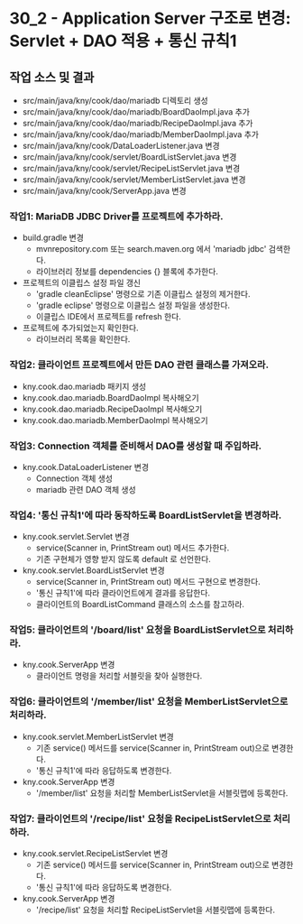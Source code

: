 # 30_2 - Application Server 구조로 변경: Servlet + DAO 적용 + 통신 규칙1

## 작업 소스 및 결과

- src/main/java/kny/cook/dao/mariadb 디렉토리 생성
- src/main/java/kny/cook/dao/mariadb/BoardDaoImpl.java 추가
- src/main/java/kny/cook/dao/mariadb/RecipeDaoImpl.java 추가
- src/main/java/kny/cook/dao/mariadb/MemberDaoImpl.java 추가
- src/main/java/kny/cook/DataLoaderListener.java 변경
- src/main/java/kny/cook/servlet/BoardListServlet.java 변경
- src/main/java/kny/cook/servlet/RecipeListServlet.java 변경
- src/main/java/kny/cook/servlet/MemberListServlet.java 변경
- src/main/java/kny/cook/ServerApp.java 변경


### 작업1: MariaDB JDBC Driver를 프로젝트에 추가하라.

- build.gradle 변경
  - mvnrepository.com 또는 search.maven.org 에서 'mariadb jdbc' 검색한다.
  - 라이브러리 정보를 dependencies {} 블록에 추가한다.
- 프로젝트의 이클립스 설정 파일 갱신 
  - 'gradle cleanEclipse' 명령으로 기존 이클립스 설정의 제거한다.
  - 'gradle eclipse' 명령으로 이클립스 설정 파일을 생성한다.
  - 이클립스 IDE에서 프로젝트를 refresh 한다.
- 프로젝트에 추가되었는지 확인한다.
  - 라이브러리 목록을 확인한다.
  
### 작업2: 클라이언트 프로젝트에서 만든 DAO 관련 클래스를 가져오라.

- kny.cook.dao.mariadb 패키지 생성
- kny.cook.dao.mariadb.BoardDaoImpl 복사해오기
- kny.cook.dao.mariadb.RecipeDaoImpl 복사해오기
- kny.cook.dao.mariadb.MemberDaoImpl 복사해오기

### 작업3: Connection 객체를 준비해서 DAO를 생성할 때 주입하라.

- kny.cook.DataLoaderListener 변경
  - Connection 객체 생성
  - mariadb 관련 DAO 객체 생성

### 작업4: '통신 규칙1'에 따라 동작하도록 BoardListServlet을 변경하라.

- kny.cook.servlet.Servlet 변경
  - service(Scanner in, PrintStream out) 메서드 추가한다.
  - 기존 구현체가 영향 받지 않도록 default 로 선언한다.
- kny.cook.servlet.BoardListServlet 변경
  - service(Scanner in, PrintStream out) 메서드 구현으로 변경한다.
  - '통신 규칙1'에 따라 클라이언트에게 결과를 응답한다.
  - 클라이언트의 BoardListCommand 클래스의 소스를 참고하라.
  
### 작업5: 클라이언트의 '/board/list' 요청을 BoardListServlet으로 처리하라.

- kny.cook.ServerApp 변경
  - 클라이언트 명령을 처리할 서블릿을 찾아 실행한다. 
  
### 작업6: 클라이언트의 '/member/list' 요청을 MemberListServlet으로 처리하라.

- kny.cook.servlet.MemberListServlet 변경
  - 기존 service() 메서드를 service(Scanner in, PrintStream out)으로 변경한다.
  - '통신 규칙1'에 따라 응답하도록 변경한다.
- kny.cook.ServerApp 변경
  - '/member/list' 요청을 처리할 MemberListServlet을 서블릿맵에 등록한다.
  
### 작업7: 클라이언트의 '/recipe/list' 요청을 RecipeListServlet으로 처리하라.

- kny.cook.servlet.RecipeListServlet 변경
  - 기존 service() 메서드를 service(Scanner in, PrintStream out)으로 변경한다.
  - '통신 규칙1'에 따라 응답하도록 변경한다.
- kny.cook.ServerApp 변경
  - '/recipe/list' 요청을 처리할 RecipeListServlet을 서블릿맵에 등록한다.
  